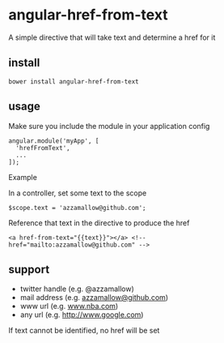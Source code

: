 angular-href-from-text
======================

A simple directive that will take text and determine a href for it


install
-------

```
bower install angular-href-from-text
```

usage
-----

Make sure you include the module in your application config

```
angular.module('myApp', [
  'hrefFromText',
  ...
]);
```

Example

In a controller, set some text to the scope
```
$scope.text = 'azzamallow@github.com';
```

Reference that text in the directive to produce the href
```
<a href-from-text="{{text}}"></a> <!-- href="mailto:azzamallow@github.com" -->
```

support
-------

* twitter handle (e.g. @azzamallow)
* mail address (e.g. azzamallow@github.com)
* www url (e.g. www.nba.com)
* any url (e.g. http://www.google.com)

If text cannot be identified, no href will be set
